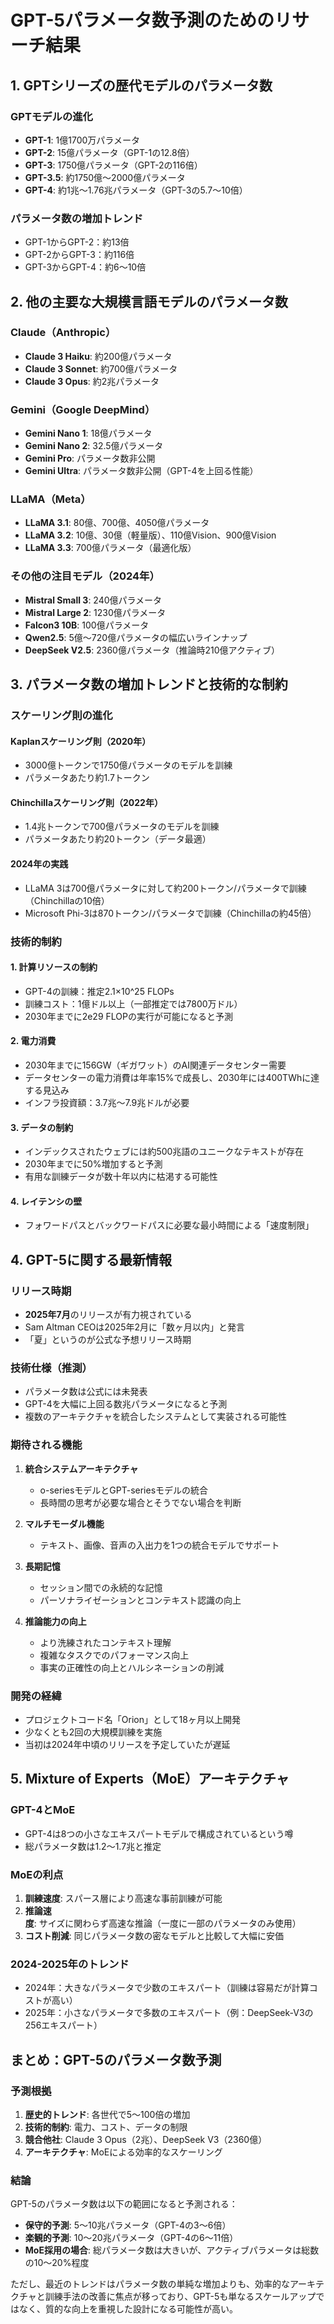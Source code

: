 # GPT-5パラメータ数予測のためのリサーチ結果

## 1. GPTシリーズの歴代モデルのパラメータ数

### GPTモデルの進化
- **GPT-1**: 1億1700万パラメータ
- **GPT-2**: 15億パラメータ（GPT-1の12.8倍）
- **GPT-3**: 1750億パラメータ（GPT-2の116倍）
- **GPT-3.5**: 約1750億〜2000億パラメータ
- **GPT-4**: 約1兆〜1.76兆パラメータ（GPT-3の5.7〜10倍）

### パラメータ数の増加トレンド
- GPT-1からGPT-2：約13倍
- GPT-2からGPT-3：約116倍
- GPT-3からGPT-4：約6〜10倍

## 2. 他の主要な大規模言語モデルのパラメータ数

### Claude（Anthropic）
- **Claude 3 Haiku**: 約200億パラメータ
- **Claude 3 Sonnet**: 約700億パラメータ
- **Claude 3 Opus**: 約2兆パラメータ

### Gemini（Google DeepMind）
- **Gemini Nano 1**: 18億パラメータ
- **Gemini Nano 2**: 32.5億パラメータ
- **Gemini Pro**: パラメータ数非公開
- **Gemini Ultra**: パラメータ数非公開（GPT-4を上回る性能）

### LLaMA（Meta）
- **LLaMA 3.1**: 80億、700億、4050億パラメータ
- **LLaMA 3.2**: 10億、30億（軽量版）、110億Vision、900億Vision
- **LLaMA 3.3**: 700億パラメータ（最適化版）

### その他の注目モデル（2024年）
- **Mistral Small 3**: 240億パラメータ
- **Mistral Large 2**: 1230億パラメータ
- **Falcon3 10B**: 100億パラメータ
- **Qwen2.5**: 5億〜720億パラメータの幅広いラインナップ
- **DeepSeek V2.5**: 2360億パラメータ（推論時210億アクティブ）

## 3. パラメータ数の増加トレンドと技術的な制約

### スケーリング則の進化
#### Kaplanスケーリング則（2020年）
- 3000億トークンで1750億パラメータのモデルを訓練
- パラメータあたり約1.7トークン

#### Chinchillaスケーリング則（2022年）
- 1.4兆トークンで700億パラメータのモデルを訓練
- パラメータあたり約20トークン（データ最適）

#### 2024年の実践
- LLaMA 3は700億パラメータに対して約200トークン/パラメータで訓練（Chinchillaの10倍）
- Microsoft Phi-3は870トークン/パラメータで訓練（Chinchillaの約45倍）

### 技術的制約

#### 1. 計算リソースの制約
- GPT-4の訓練：推定2.1×10^25 FLOPs
- 訓練コスト：1億ドル以上（一部推定では7800万ドル）
- 2030年までに2e29 FLOPの実行が可能になると予測

#### 2. 電力消費
- 2030年までに156GW（ギガワット）のAI関連データセンター需要
- データセンターの電力消費は年率15%で成長し、2030年には400TWhに達する見込み
- インフラ投資額：3.7兆〜7.9兆ドルが必要

#### 3. データの制約
- インデックスされたウェブには約500兆語のユニークなテキストが存在
- 2030年までに50%増加すると予測
- 有用な訓練データが数十年以内に枯渇する可能性

#### 4. レイテンシの壁
- フォワードパスとバックワードパスに必要な最小時間による「速度制限」

## 4. GPT-5に関する最新情報

### リリース時期
- **2025年7月**のリリースが有力視されている
- Sam Altman CEOは2025年2月に「数ヶ月以内」と発言
- 「夏」というのが公式な予想リリース時期

### 技術仕様（推測）
- パラメータ数は公式には未発表
- GPT-4を大幅に上回る数兆パラメータになると予測
- 複数のアーキテクチャを統合したシステムとして実装される可能性

### 期待される機能
1. **統合システムアーキテクチャ**
   - o-seriesモデルとGPT-seriesモデルの統合
   - 長時間の思考が必要な場合とそうでない場合を判断

2. **マルチモーダル機能**
   - テキスト、画像、音声の入出力を1つの統合モデルでサポート

3. **長期記憶**
   - セッション間での永続的な記憶
   - パーソナライゼーションとコンテキスト認識の向上

4. **推論能力の向上**
   - より洗練されたコンテキスト理解
   - 複雑なタスクでのパフォーマンス向上
   - 事実の正確性の向上とハルシネーションの削減

### 開発の経緯
- プロジェクトコード名「Orion」として18ヶ月以上開発
- 少なくとも2回の大規模訓練を実施
- 当初は2024年中頃のリリースを予定していたが遅延

## 5. Mixture of Experts（MoE）アーキテクチャ

### GPT-4とMoE
- GPT-4は8つの小さなエキスパートモデルで構成されているという噂
- 総パラメータ数は1.2〜1.7兆と推定

### MoEの利点
1. **訓練速度**: スパース層により高速な事前訓練が可能
2. **推論速度**: サイズに関わらず高速な推論（一度に一部のパラメータのみ使用）
3. **コスト削減**: 同じパラメータ数の密なモデルと比較して大幅に安価

### 2024-2025年のトレンド
- 2024年：大きなパラメータで少数のエキスパート（訓練は容易だが計算コストが高い）
- 2025年：小さなパラメータで多数のエキスパート（例：DeepSeek-V3の256エキスパート）

## まとめ：GPT-5のパラメータ数予測

### 予測根拠
1. **歴史的トレンド**: 各世代で5〜100倍の増加
2. **技術的制約**: 電力、コスト、データの制限
3. **競合他社**: Claude 3 Opus（2兆）、DeepSeek V3（2360億）
4. **アーキテクチャ**: MoEによる効率的なスケーリング

### 結論
GPT-5のパラメータ数は以下の範囲になると予測される：
- **保守的予測**: 5〜10兆パラメータ（GPT-4の3〜6倍）
- **楽観的予測**: 10〜20兆パラメータ（GPT-4の6〜11倍）
- **MoE採用の場合**: 総パラメータ数は大きいが、アクティブパラメータは総数の10〜20%程度

ただし、最近のトレンドはパラメータ数の単純な増加よりも、効率的なアーキテクチャと訓練手法の改善に焦点が移っており、GPT-5も単なるスケールアップではなく、質的な向上を重視した設計になる可能性が高い。